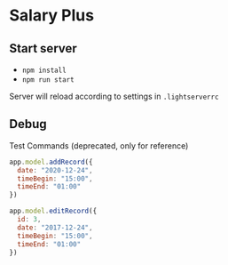 # Salary Plus

## Start server

- `npm install`
- `npm run start`

Server will reload according to settings in `.lightserverrc`

## Debug

Test Commands (deprecated, only for reference)

```js
app.model.addRecord({
  date: "2020-12-24",
  timeBegin: "15:00",
  timeEnd: "01:00"
})
```

```js
app.model.editRecord({
  id: 3,
  date: "2017-12-24",
  timeBegin: "15:00",
  timeEnd: "01:00"
})
```